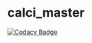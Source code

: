 # calci_master

[![Codacy Badge](https://api.codacy.com/project/badge/Grade/48106f4bf7f4464b990ff9a139622671)](https://app.codacy.com/gh/99002755/calci_master?utm_source=github.com&utm_medium=referral&utm_content=99002755/calci_master&utm_campaign=Badge_Grade)
